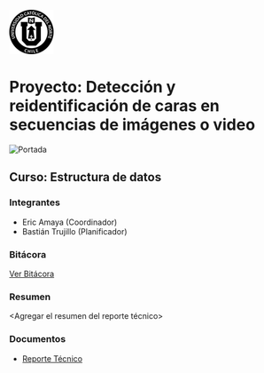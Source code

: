 ![UCN](docs/images/60x60-ucn-negro.png)


# Proyecto: Detección y reidentificación de caras en secuencias de imágenes o video

![Portada](docs/image/Portada.png)

## Curso: Estructura de datos

### Integrantes

* Eric Amaya (Coordinador)
* Bastián Trujillo (Planificador)

### Bitácora

[Ver Bitácora](docs/BITACORA.md)

### Resumen

<Agregar el resumen del reporte técnico>



### Documentos

* [Reporte Técnico](docs/README.md)



